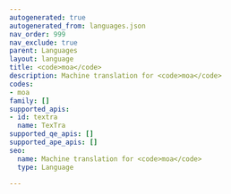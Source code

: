 ```yaml
---
autogenerated: true
autogenerated_from: languages.json
nav_order: 999
nav_exclude: true
parent: Languages
layout: language
title: <code>moa</code>
description: Machine translation for <code>moa</code>
codes:
- moa
family: []
supported_apis:
- id: textra
  name: TexTra
supported_qe_apis: []
supported_ape_apis: []
seo:
  name: Machine translation for <code>moa</code>
  type: Language

---
```


